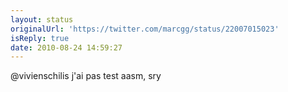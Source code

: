 ```yaml
---
layout: status
originalUrl: 'https://twitter.com/marcgg/status/22007015023'
isReply: true
date: 2010-08-24 14:59:27
---
```


@vivienschilis j'ai pas test aasm, sry
